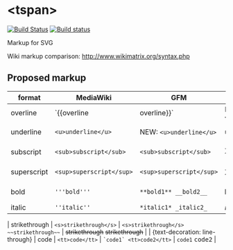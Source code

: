 # \<tspan\>

[![Build Status](https://travis-ci.org/drom/tspan.svg)](https://travis-ci.org/drom/tspan)
[![Build status](https://ci.appveyor.com/api/projects/status/c0fpqnqvkuwa92a8?svg=true)](https://ci.appveyor.com/project/drom/tspan)


Markup for SVG

Wiki markup comparison: http://www.wikimatrix.org/syntax.php

## Proposed markup

| format    | MediaWiki     | GFM      | GFM result   | LaTeX | SVG style |
|-----------|---------------|----------|--------------|-------|-----------|
|overline|`{{overline|overline}}`|NEW: `<o>overline</o>`|<o>overline</o>|\overline{overline}|{text-decoration: overline}
|underline|`<u>underline</u>`|NEW: `<u>underline</u>`|underline|\underline{underline}|{text-decoration: underline}
|subscript|`<sub>subscript</sub>`|`<sub>subscript</sub>`|X<sub>subscript</sub>|X_{subscript}|{baseline-shift: sub}
|superscript|`<sup>superscript</sup>`|`<sup>superscript</sup>`|X<sup>superscript</sup>|X^{superscript}|{baseline-shift: super}
|bold|`'''bold'''`|`**bold1** __bold2__`|**bold1** __bold2__|\mathbf{bold}|{font-weight: bold}
|italic|`''italic''`|`*italic1* _italic2_`| *italic1* _italic2_ | \mathit{italic} | {font-style: italic}

| strikethrough | `<s>strikethrough</s>`   | `<s>strikethrough</s> ~~strikethrough~~` | <s>strikethrough</s> ~~strikethrough~~ | | {text-decoration: line-through}
| code          | `<tt>code</tt>`          | ``` `code1` <tt>code2</tt> ``` | `code1` <tt>code2</tt> |
